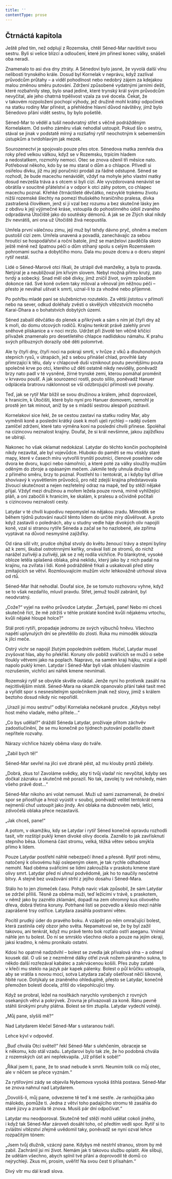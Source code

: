 ```yaml
---
title: ''
contentType: prose
---
```


## Čtrnáctá kapitola

Ještě před tím, než odplují z Rozemska, chtěl Séned-Mar navštívit svou sestru. Byli si velice blízcí a odloučení, které jim přinesl konec války, snášeli oba neradi.

Znamenalo to asi dva dny ztráty. A Sénedovi bylo jasné, že vyvolá další vlnu nelibosti trynského krále. Dosud byl Kornelak v neprávu, když zazlíval průvodcům průtahy – a viděl pohodlnost nebo nedobrý zájem za kdejakou malou změnou směru putování. Zdržení způsobené vydatnými jarními dešti, které rozbahnily step, bylo snad jediné, které trynský král svým průvodcům nevyčítal, ale jeho chatrná trpělivost vzala za své docela. Čekat, že v takovém rozpoložení pochopí výhody, jež družině mohl krátký odpočinek na statku rodiny Mar přinést, a přehlédne hlavní důvod návštěvy, jímž bylo Sénedovo přání vidět sestru, by bylo pošetilé.

Séned-Mar to věděl a tušil neodvratný střet s věčně podrážděným Kornelakem. Od svého záměru však nehodlal ustoupit. Pokud šlo o sestru, stával se jinak v podstatě mírný a rozšafný rytíř ne­ochotným k sebemenším ústupkům a tvrdohlavým jak mezek.

Sourozenectví je spojovalo pouze přes otce. Sénedova matka zemřela dva roky před velkou válkou, když se v Rozemsku, trpícím hladem a nedostatkem, rozmohly nemoci. Otec se znova oženil tři měsíce nato. Potřeboval někoho, kdo by se mu staral o dům a o chlapce. Přivedl si osiřelou dívku, již mu její poručníci prodali za řádné odstupné. Séned se rozhodl, že bude macechu nenávidět, vždyť na mohyle jeho vlastní matky dosud nevzešla tráva a s otcem si byli cizí. Ale vyvzdorovaná nenávist se obrátila v soucitné přátelství a v odpor k otci záhy potom, co chlapec macechu poznal. Křehké čtrnáctileté děvčátko, nezvyklé trpkému životu nižší rozemské šlechty na pomezí thušského hraničního pralesa, dívka zastrašená člověkem, jenž si ji vzal bez rozumu a bez skutečné lásky jen z obdivu k její výjimečné kráse, vstoupila do pohostinného údolí zvaného odpradávna Útočiště jako do soutěsky démonů. A jak se ze Zlých skal nikdy živ nevrátíš, ani ona už Útočiště živá neopustila.

Umřela první válečnou zimu, její muž byl tehdy dávno pryč, ohněm a mečem pustošil cizí zem. Umřela unavená a povadlá, zanechávajíc za sebou hroutící se hospodářství a roční batole, jímž se manželovi zavděčila skoro ještě méně než špatnou péčí o dům stíhaný spolu s celým Rozemskem pohromami sucha a dobytčího moru. Dala mu pouze dceru a o dceru stepní rytíř nestál.

Lidé o Séned-Marově otci říkali, že utrápil dvě manželky, a byla to pravda. Netýral je a neubližoval jim křivým slovem. Nebyl možná přímo krutý, zato tvrdý a sobecký. Snad měl obě dívky, jimž zničil život, svým způsobem dokonce rád. Své koně ovšem taky miloval a věnoval jim něžnou péči – přesto je neváhal uštvat k smrti, uznal-li to za vhodné nebo příjemné.

Po pohřbu mladé paní se služebnictvo rozuteklo. Za větší jistotou v přímoří nebo na sever, odkud doléhaly zvěsti o skvělých vítězstvích mocného Karai-Dhara a o bohatstvích dobytých území.

Séned zabalil děvčátko do plenek a přikrývek a sám s ním jel čtyři dny až k moři, do domu otcových rodičů. Krajinu tenkrát právě zalehly první sněhové plískanice a v noci mrzlo. Udržet při životě ten věčně křičící přívažek znamenalo pro desetiletého chlapce nadlidskou námahu. K prahu svých příbuzných dorazily obě děti polomrtvé.

Ale ty čtyři dny, čtyři noci na pokraji smrti, v hrůze z vlků a dlouhonohých stepních rysů, v útrapách, jež s sebou přinášel chlad, provlhlé šaty přimrzající k tělu, daly v chlapcově duši vzniknout poutu pevnějšímu pouta společné krve po otci, kterého už děti ostatně nikdy neviděly, poněvadž brzy nato padl v té vysněné, žírné trynské zemi, kterou pomáhal proměnit v krvavou poušť. A jak sourozenci rostli, pouto sílilo, poněvadž Hanuer odplácela bratrovu náklonnost se vší odzbrojující přímostí své povahy.

Teď, jak se rytíř Mar blížil se svou družinou a králem, jehož doprovázeli, k hranicím, k Útočišti, které bylo nyní pro Hanuer domovem, nemohl je prostě jen tak minout, aniž by se s mladší sestrou alespoň pozdravil.

Kornelakovi sice řekl, že se cestou zastaví na statku rodiny Mar, aby vyměnili koně a poslední krátký úsek k moři ujeli rychleji – raději ovšem zamlčel zdržení, které tato výměna koní na poslední chvíli přinese. Spoléhal na cizincovu neznalost krajiny. Doufal, že si král nevšimne, jakou zajížďkou se ubírají.

Nakonec ho však oklamat nedokázal. Latydar do těchto končin pochopitelně nikdy nezavítal, ale byl vojevůdce. Hluboko do paměti se mu vtiskly staré mapy, které v časech míru vytvořili trynští poutníci, členové poselstev ode dvora ke dvoru, kupci nebo námořníci, a které poté za války sloužily mužům oděným do zbroje a opásaným mečem. Jakmile tedy uhnula družina z přímého směru, brzy to poznal. Postřehl to i tentokrát, a i kdyby byl dříve shovívavý k vysvětlením průvodců, pro něž zdejší krajina představovala živoucí skutečnost a nejen nezřetelný odraz na mapě, teď by stěží nějaké přijal. Vždyť mezi družinou a mořem ležela pouze rovná, mírně vyhlížející pláň, a oni zabočili k hranicím, ke skalám, k pralesu a očividně počítali s cizincovou neznalostí cesty.

Latydar v té chvíli kupodivu nepomyslel na nějakou zradu. Mimoděk se během týdnů putování naučil těmto lidem do určité míry důvěřovat. A proto když zastavili o polednách, aby u studny vedle háje divokých oliv napojili koně, vzal si stranou rytíře Séneda a začal se ho nazlobeně, ale zpříma vyptávat na důvod nesmyslné zajížďky.

Od rána sílil vítr, prudce ohýbal stvoly do květu ženoucí trávy a stepní byliny až k zemi, škubal ostrotrnnými keříky, orvával listí ze stromů, do nichž narážel zuřivěji a zuřivěji, jak se z něj rodila vichřice. Po blankytné, vysoké obloze letěla splašená oblaka, plná neklidu, který jako by z nich padal na krajinu, na zvířata i lidi. Koně podrážděně frkali a uskakovali před stíny zmítajících se větví. Rozmlouvajícím mužům vichr lehkovážně utrhoval slova od rtů.

Séned-Mar lhát nehodlal. Doufal sice, že se tomuto rozhovoru vyhne, když se to však nezdařilo, mluvil pravdu. Střet, jemuž toužil zabránit, byl neodvratný.

„Cože?“ vyjel na svého průvodce Latydar. „Žertuješ, pane! Nebo mi chceš skutečně říct, že mě zdržíš v téhle proklaté končině kvůli nějakému vrtochu, kvůli nějaké hloupé holce?“

Stál proti rytíři, propadaje jednomu ze svých výbuchů hněvu. Všechno napětí uplynulých dní se převtělilo do zlosti. Ruka mu mimoděk sklouzla k jílci meče.

Ostrý vichr se napojil žlutým popoledním světlem. Hučel, Latydar musel zvyšovat hlas, aby ho překřikl. Koruny oliv poblíž svářících se mužů o sebe tloukly větvemi jako na poplach. Napravo, na samém kraji hájku, vrzal a úpěl napolo puklý kmen. Latydar i Séned-Mar byli však ohlušení vlastním rozrušením, vichřici ani nářek kmene nevnímali.

Rozemský rytíř se obvykle skvěle ovládal. Jenže nyní ho protivník zasáhl na nejcitlivějším místě. Séned-Mara na okamžik opanovalo přání také tasit meč a vyřídit spor s nesnesitelným společníkem jinak než slovy, jimiž s králem beztoho dosud nikdy nic nepořídil.

„Urazil jsi mou sestru!“ odbyl Kornelaka nečekaně prudce. „Kdybys nebyl host mého vladaře, mého přítele…“

„Co bys udělal?“ dráždil Séneda Latydar, prožívaje přitom záchvěv zadostiučinění, že se mu konečně po týdnech putování podařilo zbavit nepřítele rozvahy.

Nárazy vichřice házely oběma vlasy do tváře.

„Zabil bych tě!“

Séned-Mar sevřel na jílci své zbraně pěst, až mu klouby prstů zbělely.

„Dobrá, zkus to! Zavoláme svědky, aby ti tvůj vladař nic nevyčítal, kdyby ses dočkal zázraku a skutečně mě porazil. No tak, zavolej ty své nohsledy, mám všeho právě dost…“

Séned-Mar nikoho ani volat nemusel. Muži už sami zaznamenali, že dnešní spor se přiostřuje a hrozí vyústit v souboj, poněvadž velitel tentokrát nemá nejmenší chuť ustoupit jako jindy. Ani oblaka na dubnovém nebi, letící, zdivočelá oblaka přece nezastavíš.

„Jak chceš, pane!“

A potom, v okamžiku, kdy se Latydar i rytíř Séned konečně opravdu rozhodli tasit, vítr rozštípl puklý kmen divoké olivy docela. Zaznělo to jak zavřísknutí stepního běsa. Ulomená část stromu, velká, těžká větev sebou smýkla přímo k lidem.

Pouze Latydar postřehl náhlé nebezpečí ihned a přesně. Rytíř proti němu, natočený k olivovému háji oslepeným okem, je tak rychle odhadnout nemohl. Nad oběma svářícími se lidmi zakroužila v praskotu kmene staré olivy smrt. Latydar před ní uhnul podvědomě, jak ho to naučily nesčetné bitvy. A stejně bez uvažování strhl z jejího dosahu i Séned-Mara.

Stálo ho to jen zlomeček času. Pohyb navíc však způsobil, že sám Latydar se zdržel příliš. Těsně za oběma muži, teď ležícími v trávě, s praskotem, v němž jako by zaznělo zklamání, dopadl na zem ohromný kus olivového dřeva, dobrá třetina koruny. Potrhané listí se pozvedlo a kleslo mezi náhle zaprášené trsy ostřice. Latydara zasáhla postranní větev.

Pocítil prudký úder do pravého boku. A vzápětí po něm omračující bolest, která zastínila celý obzor jeho světa. Nepamatoval se, že by byl zažil takovou, ani tenkrát, když mu právě tento bok rozťalo ostří aseganu. Vnímal náhle jen tu bolest. Do ní se smrsklo všechno okolo a pouze na jejím okraji, jaksi kradmo, k němu pronikalo ostatní.

Kdosi ho opatrně nadzdvihl – bolest se zvedla jak přívalová vlna – a odnesl kousek dál. O uši se z nezměrné dálky otřel zvuk nožem páraného sukna, to někdo další rozřezával kabátec a zakrvácenou košili. Přes zuby zaťaté v křeči mu steklo na jazyk pár kapek pálenky. Bolest o půl krůčku ustoupila, aby se vrátila s novou mocí, sotva Latydara začaly ošetřovat něčí šikovné, hbité ruce. Dotýkaly se zraněného ohleduplně, přesto se Latydar, konečně přemožen bolestí docela, zřítil do všepohlcující tmy.

Když se probral, ležel na nosítkách narychlo vyrobených z rovných osekaných větví a pokrývek. Zrovna je přivazovali za koně. Ránu pevně stáhli širokými pruhy plátna. Bolest se tím ztupila. Latydar vydechl volněji.

„Můj pane, slyšíš mě?“

Nad Latydarem klečel Séned-Mar s ustaranou tváří.

Lehce kývl v odpověď.

„Buď chvála Otci světel!“ řekl Séned-Mar s ulehčením, obraceje se k někomu, kdo stál vzadu. Latydarovi bylo tak zle, že ho podobná chvála z rozemských úst ani nepřekvapila. „Už přišel k sobě!“

„Říkal jsem ti, pane, že to snad nebude k smrti. Neumím tolik co můj otec, ale v něčem se přece vyznám.“

Za rytířovými zády se objevila Nybemova vysoká štíhlá postava. Séned-Mar se znova nahnul nad Latydarem.

„Dovolíš-li, můj pane, odvezeme tě teď k mé sestře. Je ranhojička jako málokdo, pomůže ti. Jedna z větví toho padajícího stromu tě zasáhla do staré jizvy a zranila tě znova. Musíš pár dní odpočívat.“

Latydar mu neodporoval. Skutečně teď stěží mohli udělat cokoli jiného, i když tak Séned-Mar zároveň dosáhl toho, oč předtím vedli spor. Rytíř si to zvláštní vítězství zřejmě uvědomil taky, poněvadž se nyní ozval lehce rozpačitým tónem:

„Jsem tvůj dlužník, vzácný pane. Kdybys mě nestrhl stranou, strom by mě zabil. Zachránil jsi mi život. Nemám jak ti takovou službu oplatit. Ale slibuji, že udělám všechno, abych splnil tvé přání a doprovodil tě domů co nejrychleji. Zkus mi, prosím, uvěřit! Na svou čest ti přísahám.“

Divý vítr mu dál kradl slova.
